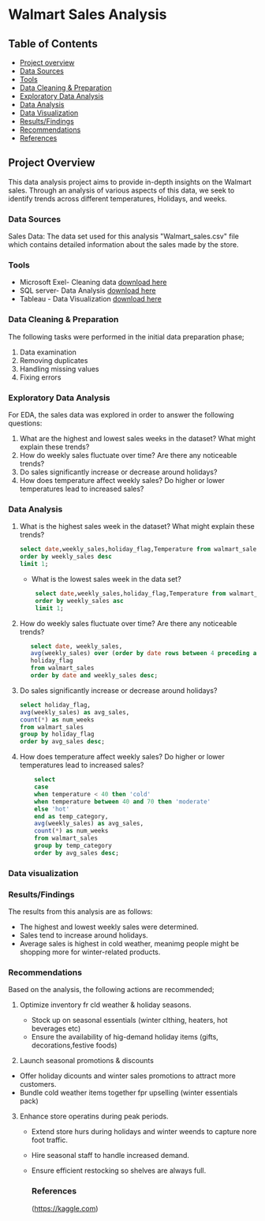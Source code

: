 # Walmart Sales Analysis

## Table of Contents
- [Project overview](#project-overview)
- [Data Sources](#data-sources)
- [Tools](#tools)
- [Data Cleaning & Preparation](#data-cleaning-&-preparation)
- [Exploratory Data Analysis](#exploratory-data-analysis)
- [Data Analysis](#data-analysis)
- [Data Visualization](#data-visualization)
- [Results/Findings](#results/findings)
- [Recommendations](#recommendations)
- [References](#references)

## Project Overview

 This data analysis project aims to provide in-depth insights on the Walmart sales. Through an analysis of various aspects of this data, we seek to identify trends across different 
 temperatures, Holidays, and weeks. 

### Data Sources

 Sales Data: The data set used for this analysis "Walmart_sales.csv" file which contains detailed information about the sales made by the store.

### Tools
- Microsoft Exel- Cleaning data [download here](https://microsoft.com)
- SQL server- Data Analysis [download here](https://mySQL.com)
- Tableau - Data Visualization [download here](https://tableau.com)

### Data Cleaning & Preparation

 The following tasks were performed in the initial data preparation phase;
  1. Data examination
  2. Removing duplicates
  3. Handling missing values
  4. Fixing errors

### Exploratory Data Analysis

  For EDA, the sales data was explored in order to answer the following questions:
  1. What are the highest and lowest sales weeks in the dataset? What might explain these trends?
  2. How do weekly sales fluctuate over time? Are there any noticeable trends?
  3. Do sales significantly increase or decrease around holidays?
  4. How does temperature affect weekly sales? Do higher or lower temperatures lead to increased sales?
     

### Data Analysis
  1. What is the highest sales week in the dataset? What might explain these trends?
     ```sql
     select date,weekly_sales,holiday_flag,Temperature from walmart_sales
     order by weekly_sales desc
     limit 1;
     ```
     - What is the lowest sales week in the data set?
       ```sql
        select date,weekly_sales,holiday_flag,Temperature from walmart_sales
        order by weekly_sales asc
        limit 1;
       ```
  
   2. How do weekly sales fluctuate over time? Are there any noticeable trends?
      ```sql
         select date, weekly_sales,
         avg(weekly_sales) over (order by date rows between 4 preceding and current row) as moving_avg_5w,
         holiday_flag
         from walmart_sales
         order by date and weekly_sales desc;
      ```
  
   3. Do sales significantly increase or decrease around holidays?
      ```sql
      select holiday_flag,
      avg(weekly_sales) as avg_sales,
      count(*) as num_weeks
      from walmart_sales
      group by holiday_flag
      order by avg_sales desc;
      ```
   
   4. How does temperature affect weekly sales? Do higher or lower temperatures lead to increased sales?
       ```sql
           select
           case
           when temperature < 40 then 'cold' 
           when temperature between 40 and 70 then 'moderate'
           else 'hot'
           end as temp_category,
           avg(weekly_sales) as avg_sales, 
           count(*) as num_weeks
           from walmart_sales
           group by temp_category
           order by avg_sales desc;
       ```

### Data visualization


      
### Results/Findings
The results from this analysis are as follows:
- The highest and lowest weekly sales were determined.
- Sales tend to increase around holidays.
- Average sales is highest in cold weather, meanimg people might be shopping more for winter-related products.

### Recommendations
Based on the analysis, the following actions are recommended;
1. Optimize inventory fr cld weather & holiday seasons.
   - Stock up on seasonal essentials (winter clthing, heaters, hot beverages etc)
   - Ensure the availability of hig-demand holiday items (gifts, decorations,festive foods)
     
2. Launch seasonal promotions & discounts
  - Offer holiday dicounts and winter sales promotions to attract more customers.
  - Bundle cold weather items together fpr upselling (winter essentials pack)
    
    
3. Enhance store operatins during peak periods.
   - Extend store hurs  during holidays and winter weends to capture nore foot traffic.
   - Hire seasonal staff to handle increased demand.
   - Ensure efficient restocking so shelves are always full. 
   

     ### References
     (https://kaggle.com)




  

